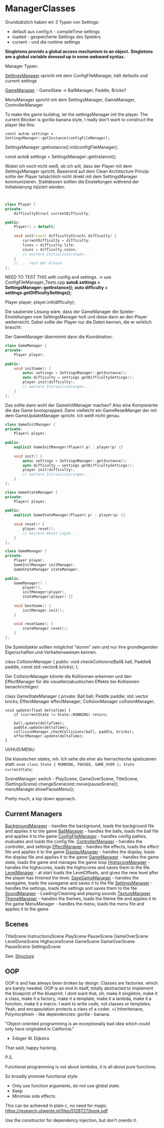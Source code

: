 # ManagerClasses

Grundsätzlich haben wir 3 Typen von Settings:
- default aus config.h - compileTime settings
- loaded - gespeicherte Settings des Spielers
- current - und die runtime settings

**Singletons provide a global access mechanism to an object.**
**Singletons are a global variable dressed up in some awkward syntax.**

Manager Typen:

[SettingsManager](Manager/SettingsManager.md) spricht mit dem ConfigFileManager, hält defaults und current settings

[GameManager](Manager/GameManager.md) - GameState -> BallManager, Paddle, Bricks?

MenuManager spricht mit dem SettingsManager, GameManager, ControllerManager

To make the game building, let the settingsManager init the player.
The current Blocker is gorilla-banana style, I really don't want to construct the player like this:

`const auto& settings = SettingsManager::getInstance(configFileManager);`

SettingsManager::getInstance().init(configFileManager);

const auto& settings = SettingsManager::getInstance();

Wobei ich noch nicht weiß, ob ich will, dass der Player mit dem SettingsManager spricht.
Basierend auf dem Clean Architecture Prinzip sollte der Player tatsächlich nicht direkt mit dem SettingsManager kommunizieren. Stattdessen sollten die Einstellungen während der Initialisierung injiziert werden:

```c++


class Player {
private:
    difficultyStruct currentDifficulty;

public:
    Player() = default;
    
    void init(const difficultyStruct& difficulty) {
        currentDifficulty = difficulty;
        lives = difficulty.life;
        coins = difficulty.coins;
        // weitere Initialisierungen...
    }
    // ... rest der Klasse
};
```

NEED TO TEST THIS with config and settings. -> use ConfigFileManager_Tests.cpp
**auto& settings = SettingsManager::getInstance();**
**auto difficulty = settings.getDifficultySettings();**

Player player;
player.init(difficulty);

Die sauberste Lösung wäre, dass der GameManager die Spieler-Einstellungen vom SettingsManager holt und diese dann an den Player weiterreicht. Dabei sollte der Player nur die Daten kennen, die er wirklich braucht:

Der GameManager übernimmt dann die Koordination:

```c++
class GameManager {
private:
    Player player;
    
public:
    void initGame() {
        auto& settings = SettingsManager::getInstance();
        auto difficulty = settings.getDifficultySettings();
        player.init(difficulty);
        // weitere Initialisierungen...
    }
};
```

Das sollte dann wohl der GameInitManager machen? Also eine Komponente die das Game bootsprapped. Dann vielleicht ein GameResetManger der mit dem GameUpdateManager spricht. Ich weiß nicht genau.

```c++
class GameInitManager {
private:
    Player& player;
    
public:
    explicit GameInitManager(Player& p) : player(p) {}
    
    void init() {
        auto& settings = SettingsManager::getInstance();
        auto difficulty = settings.getDifficultySettings();
        player.init(difficulty);
        // weitere Initialisierungen...
    }
};

class GameStateManager {
private:
    Player& player;
    
public:
    explicit GameStateManager(Player& p) : player(p) {}
    
    void reset() {
        player.reset();
        // weitere Reset-Logik...
    }
};

class GameManager {
private:
    Player player;
    GameInitManager initManager;
    GameStateManager stateManager;
    
public:
    GameManager() : 
        player(),
        initManager(player),
        stateManager(player) {}
        
    void bootGame() {
        initManager.init();
    }
    
    void resetGame() {
        stateManager.reset();
    }
};
```

Die Spielobjekte sollten möglichst "dumm" sein und nur ihre grundlegenden Eigenschaften und Verhaltensweisen kennen.

class CollisionManager {
public:
    void checkCollisions(Ball& ball, Paddle& paddle, const std::vector<Brick>& bricks);
};

Der CollisionManager könnte die Kollisionen erkennen und den EffectManager für die visuellen/akustischen Effekte bei Kollisionen benachrichtigen:

class GameStateManager {
private:
    Ball ball;
    Paddle paddle;
    std::vector<Brick> bricks;
    EffectManager effectManager;
    CollisionManager collisionManager;

    void update(float deltaTime) {
        if (currentState != State::RUNNING) return;
        
        ball.update(deltaTime);
        paddle.update(deltaTime);
        collisionManager.checkCollisions(ball, paddle, bricks);
        effectManager.update(deltaTime);
    }

UI/HUD/MENU

Die klassischen states, mh. Ich sehe die eher als hierrachische spielszenen statt: `enum class State { RUNNING, PAUSED, GAME_OVER }; State currentState`;

SceneManager: switch - PlayScene, GameOverScene, TitleScene, (SettingsScene)
        changeScene(std::move(pauseScene));
        menuManager.showPauseMenu();

Pretty much, a top down approach.

## Current Managers

[BackgroundManager](Manager/BackgroundManager.md) - handles the background, loads the background file and applies it to the game
[BallManager](Manager/BallManager.md) - handles the balls, loads the ball file and applies it to the game
[ConfigFileManager](Manager/ConfigFileManager.md) - handles config pathes, evaluates and loads the config file.
[ControllerManager](Manager/ControllerManager.md) - handles the controller, and settings
[EffectManager](Manager/EffectManager.md) - handles the effects, loads the effect file and applies it to the game
[DisplayManager](Manager/DisplayManager.md) - handles the display, loads the display file and applies it to the game
[GameManager](Manager/GameManager.md) - handles the game state, loads the game and manages the game loop
[HighscoreManager](Manager/HighscoreManager.md) - handles the highscores, loads the highscores and saves them to the file.
[LevelManager](Manager/LevelManager.md) - at start loads the LevelOffsets, and gives the new level after the player has finished the level.
[SaveGameManager](Manager/SaveGameManager.md) - handles the savegame, loads the savegame and saves it to the file
[SettingsManager](Manager/SettingsManager.md) - handles the settings, loads the settings and saves them to the file
[SoundManager](Manager/SoundManager.md) - Loading/Cleaning and playing sounds
[TextureManager](Manager/TextureManager.md)
[ThemeManager](Manager/ThemeManager.md) - handles the themes, loads the theme file and applies it to the game
MenuManager - handles the menu, loads the menu file and applies it to the game

## Scenes

TitleScene
InstructionsScene
PlayScene
PauseScene
GameOverScene
LevelDoneScene
HighscoreScene
GameScene
GameOverScene
PauseScene
SettingsScene

See: [Structure](Structure.md)

## OOP

OOP is and has always been broken by design.
Classes are factories. which are barely needed.
OOP is an end in itself, totally abstracted to implement the blueprint of the blueprint.
I dont want that, oh, make it singleton, make it a class, make it a factory, make it a template, make it a lambda, make it a function, make it a macro.
I want to write code, not classes or templates.
Yeah, and encapsulation protects a class of a coder. =)
Inheritenace, Polymorphism - like dependencies: gorilla - banana.

"Object-oriented programming is an exceptionally bad idea which could only have originated in California."
-  Edsger W. Dijkstra

That said, happy hacking.


P.S.

Functional programming is not about lambdas, it is all about pure functions.

So broadly promote functional style:

- Only use function arguments, do not use global state.
- Keep 
- Minimise side effects.

This can be achieved in plain c, no need for magic.
<https://research.utwente.nl/files/5128727/book.pdf>

Use the constructor for dependency injection, but don't overdo it. 
